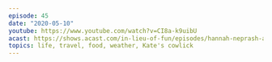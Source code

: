 ```yaml
---
episode: 45
date: "2020-05-10"
youtube: https://www.youtube.com/watch?v=CI8a-k9uibU
acast: https://shows.acast.com/in-lieu-of-fun/episodes/hannah-neprash-and-alan-rozenshtein-may-10-2020
topics: life, travel, food, weather, Kate's cowlick
---
```

